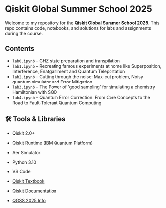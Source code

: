 # Qiskit Global Summer School 2025 

Welcome to my repository for the **Qiskit Global Summer School 2025**. This repo contains code, notebooks, and solutions for labs and assignments during the course.

##  Contents

- `lab0.ipynb` – GHZ state preparation and transpilation
- `lab1.ipynb` – Recreating famous experiments at home like Superposition, Interference, Enatganlment and Quantum Teleportation
- `lab2.ipynb` – Cutting through the noise: Max-cut problem, Noisy quantum simulator and Error Mitigation
- `lab3.ipynb` – The Power of 'good sampling' for simulating a chemistry Hamiltonian with SQD
- `lab4.ipynb` – Quantum Error Correction: From Core Concepts to the Road to Fault-Tolerant Quantum Computing

## 🛠️ Tools & Libraries

- Qiskit 2.0+
- Qiskit Runtime (IBM Quantum Platform)
- Aer Simulator
- Python 3.10
- VS Code


- [Qiskit Textbook](https://qiskit.org/textbook)
- [Qiskit Documentation](https://docs.quantum.ibm.com/)
- [QGSS 2025 Info](https://qiskit.org/events/summer-school)

